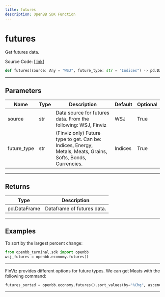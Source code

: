 ```yaml
---
title: futures
description: OpenBB SDK Function
---
```


# futures

Get futures data.

Source Code: [[link](https://github.com/OpenBB-finance/OpenBBTerminal/tree/main/openbb_terminal/economy/sdk_helpers.py#L8)]
```python
def futures(source: Any = "WSJ", future_type: str = "Indices") -> pd.DataFrame
```
---
## Parameters
| Name | Type | Description | Default | Optional |
| ---- | ---- | ----------- | ------- | -------- |
| source | str | Data source for futures data.  From the following: WSJ, Finviz | WSJ | True |
| future_type | str | (Finviz only) Future type to get.  Can be: Indices, Energy, Metals, Meats, Grains, Softs, Bonds, Currencies. | Indices | True |

---
## Returns
| Type | Description |
| ---- | ----------- |
| pd.DataFrame | Dataframe of futures data. |
---
## Examples

To sort by the largest percent change:
```python
from openbb_terminal.sdk import openbb
wsj_futures = openbb.economy.futures()
```

---

FinViz provides different options for future types.  We can get Meats with the following command:
```python
futures_sorted = openbb.economy.futures().sort_values(by="%Chg", ascending=False)
```

---

